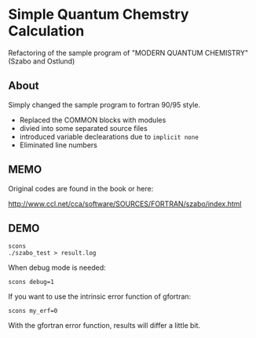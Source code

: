 # Simple Quantum Chemstry Calculation

Refactoring of the sample program of "MODERN QUANTUM CHEMISTRY" (Szabo and Ostlund)

## About

Simply changed the sample program to fortran 90/95 style.
* Replaced the COMMON blocks with modules
* divied into some separated source files
* introduced variable declearations due to `implicit none`
* Eliminated line numbers

## MEMO

Original codes are found in the book or here:

http://www.ccl.net/cca/software/SOURCES/FORTRAN/szabo/index.html

## DEMO

```
scons
./szabo_test > result.log
```

When debug mode is needed:
```
scons debug=1
```

If you want to use the intrinsic error function of gfortran:

```
scons my_erf=0
```

With the gfortran error function, results will differ a little bit.